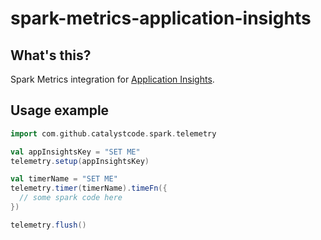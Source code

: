 # spark-metrics-application-insights

## What's this?

Spark Metrics integration for [Application Insights](https://docs.microsoft.com/en-us/azure/application-insights/app-insights-overview).

## Usage example

```scala
import com.github.catalystcode.spark.telemetry

val appInsightsKey = "SET ME"
telemetry.setup(appInsightsKey)

val timerName = "SET ME"
telemetry.timer(timerName).timeFn({
  // some spark code here
})

telemetry.flush()
```

